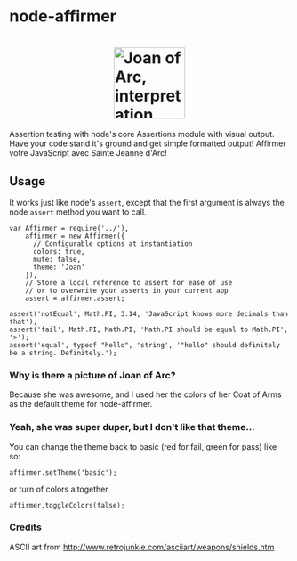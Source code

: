 # node-affirmer
# <img width="128" src="http://upload.wikimedia.org/wikipedia/commons/3/39/Joan_of_arc_miniature_graded.jpg" alt="Joan of Arc, interpretation, Wikipedia" style="display: block; margin: 0 auto !important;">

Assertion testing with node's core Assertions module with visual output. Have your code stand it's ground and get simple formatted output! Affirmer votre JavaScript avec Sainte Jeanne d'Arc!

## Usage
It works just like node's `assert`, except that the first argument is always the node `assert` method you want to call.
```
var Affirmer = require('../'),
    affirmer = new Affirmer({
      // Configurable options at instantiation
      colors: true,
      mute: false,
      theme: 'Joan'
    }),
    // Store a local reference to assert for ease of use
    // or to overwrite your asserts in your current app
    assert = affirmer.assert;

assert('notEqual', Math.PI, 3.14, 'JavaScript knows more decimals than that');
assert('fail', Math.PI, Math.PI, 'Math.PI should be equal to Math.PI', '>');
assert('equal', typeof "hello", 'string', '"hello" should definitely be a string. Definitely.');
```

### Why is there a picture of Joan of Arc?
Because she was awesome, and I used her the colors of her Coat of Arms as the default theme for node-affirmer.

### Yeah, she was super duper, but I don't like that theme...
You can change the theme back to basic (red for fail, green for pass) like so:
```
affirmer.setTheme('basic');
```
or turn of colors altogether
```
affirmer.toggleColors(false);
```

### Credits
ASCII art from http://www.retrojunkie.com/asciiart/weapons/shields.htm

